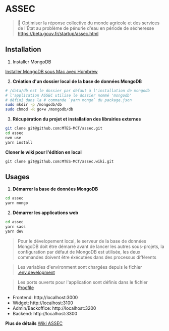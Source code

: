 # ASSEC

> 🚰 Optimiser la réponse collective du monde agricole et des services de l'État au problème de pénurie d'eau en période de sécheresse
https://beta.gouv.fr/startup/assec.html

## Installation

1. Installer MongoDB

[Installer MongoDB sous Mac avec Hombrew](https://docs.mongodb.com/manual/tutorial/install-mongodb-on-os-x/#install-mongodb-community-edition-with-homebrew)

2. **Création d'un dossier local de la base de données MongoDB**
```bash
# /data/db est le dossier par défaut à l'installation de mongodb
# l'application ASSEC utilise le dossier nommé 'mongodb'
# défini dans la # commande `yarn mongo` du package.json
sudo mkdir -p /mongodb/db
sudo chmod -R go+w /mongodb/db
```

3. **Récupération du projet et installation des librairies externes**
```bash
git clone git@github.com:MTES-MCT/assec.git
cd assec
nvm use
yarn install
```

**Cloner le wiki pour l'édition en local**

`git clone git@github.com:MTES-MCT/assec.wiki.git`

## Usages

1. **Démarrer la base de données MongoDB**
```bash
cd assec
yarn mongo
```

2. **Démarrer les applications web**

```bash
cd assec
yarn sass
yarn dev
```

> Pour le dévelopement local, le serveur de la base de données MongoDB doit être démarré avant de lancer les autres sous-projets, la configuration par défaut de MongoDB est utilisée, les deux commandes doivent être éxécutées dans des processus différents<br>

> Les variables d'environment sont chargées depuis le fichier [.env.development](./.env.development)

> Les ports ouverts pour l'application sont définis dans le fichier [Procfile](./Procfile)

- Frontend: http://localhost:3000
- Widget: http://localhost:3100
- Admin/Backoffice: http://localhost:3200
- Backend: http://localhost:3300

**Plus de détails**
[Wiki ASSEC](https://github.com/MTES-MCT/assec)
